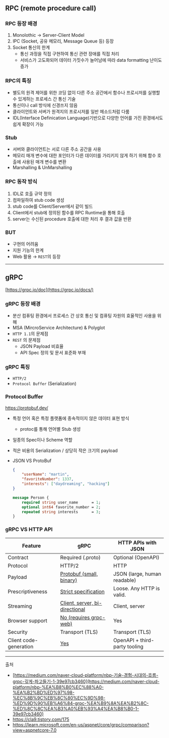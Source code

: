 ## RPC (remote procedure call)

### RPC 등장 배경

1. Monolothic → Server-Client Model
2. IPC (Socket, 공유 메모리, Message Queue 등) 등장
3. Socket 통신의 한계
    - 통신 과정을 직접 구현하여 통신 관련 장애를 직접 처리
    - 서비스가 고도화되어 데이터 가짓수가 늘어남에 따라 data formatting 난이도 증가

### RPC의 특징

- 별도의 원격 제어를 위한 코딩 없이 다른 주소 공간에서 함수나 프로시저를 실행할 수 있게하는 프로세스 간 통신 기술
- 통신이나 call 방식에 신경쓰지 않음
- 클라이언트와 서버가 원격지의 프로시저를 일반 메소드처럼 다룸
- IDL(Interface Definication Language)기반으로 다양한 언어를 가진 환경에서도 쉽게 확장이 가능

### Stub

- 서버와 클라이언트는 서로 다른 주소 공간을 사용
- 메모리 매개 변수에 대한 포인터가 다른 데이터를 가리키지 않게 하기 위해 함수 호출에 사용된 매개 변수를 변환
- Marshalling & UnMarshalling

### RPC 동작 방식

1. IDL로 호출 규약 정의 
2. 컴파일하여 stub code 생성 
3. stub code를 Client/Server에서 같이 빌드
4. Client에서 stub에 정의된 함수를 RPC Runtime을 통해 호출
5. server는 수신된 procedure 호출에 대한 처리 후 결과 값을 반환

### BUT

- 구현의 어려움
- 지원 기능의 한계
- Web 활용 → `REST`의 등장

---

## gRPC

[https://grpc.io/doc](https://grpc.io/docs/)

### gRPC 등장 배경

- 분산 컴퓨팅 환경에서 프로세스 간 상호 통신 및 컴퓨팅 자원의 효율적인 사용을 위해
- MSA (MircroService Architecture) & Polyglot
- `HTTP 1.1`의 문제점
- `REST` 의 문제점
    - JSON Payload 비효율
    - API Spec 정의 및 문서 표준화 부재

### ****gRPC 특징****

- `HTTP/2`
- `Protocol Buffer` (Serialization)

### Protocol Buffer

https://protobuf.dev/

- 특정 언어 혹은 특정 플랫폼에 종속적이지 않은 데이터 표현 방식
    - protoc를 통해 언어별 Stub 생성
- 일종의 Spec이나 Scheme 역할
- 적은 비용의 Serialization / 상당히 작은 크기의 payload
- JSON VS ProtoBuf
    
    ```json
    {
        "userName": "martin",
        "favoriteNumber": 1337,
        "interests": ["daydreaming", "hacking"]
    }
    ```
    
    ```protobuf
    message Person {
        required string user_name      = 1;
        optional int64 favorite_number = 2;
        repeated string interests      = 3;
    }
    ```
    

### ****gRPC VS HTTP API****

| Feature | gRPC | HTTP APIs with JSON |
| --- | --- | --- |
| Contract | Required (.proto) | Optional (OpenAPI) |
| Protocol | HTTP/2 | HTTP |
| Payload | [Protobuf (small, binary)](https://learn.microsoft.com/en-us/aspnet/core/grpc/comparison?view=aspnetcore-7.0#performance) | JSON (large, human readable) |
| Prescriptiveness | [Strict specification](https://learn.microsoft.com/en-us/aspnet/core/grpc/comparison?view=aspnetcore-7.0#strict-specification) | Loose. Any HTTP is valid. |
| Streaming | [Client, server, bi-directional](https://learn.microsoft.com/en-us/aspnet/core/grpc/comparison?view=aspnetcore-7.0#streaming) | Client, server |
| Browser support | [No (requires grpc-web)](https://learn.microsoft.com/en-us/aspnet/core/grpc/comparison?view=aspnetcore-7.0#limited-browser-support) | Yes |
| Security | Transport (TLS) | Transport (TLS) |
| Client code-generation | [Yes](https://learn.microsoft.com/en-us/aspnet/core/grpc/comparison?view=aspnetcore-7.0#code-generation) | OpenAPI + third-party tooling |

---

출처

- [https://medium.com/naver-cloud-platform/nbp-기술-경험-시대의-흐름-grpc-깊게-파고들기-1-39e97cb3460](https://medium.com/naver-cloud-platform/nbp-%EA%B8%B0%EC%88%A0-%EA%B2%BD%ED%97%98-%EC%8B%9C%EB%8C%80%EC%9D%98-%ED%9D%90%EB%A6%84-grpc-%EA%B9%8A%EA%B2%8C-%ED%8C%8C%EA%B3%A0%EB%93%A4%EA%B8%B0-1-39e97cb3460)
- https://cla9.tistory.com/175
- https://learn.microsoft.com/en-us/aspnet/core/grpc/comparison?view=aspnetcore-7.0
